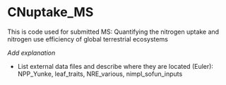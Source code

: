 # CNuptake_MS
This is code used for submitted MS: Quantifying the nitrogen uptake and nitrogen use efficiency of global terrestrial ecosystems

*Add explanation*
- List external data files and describe where they are located (Euler): NPP_Yunke, leaf_traits, NRE_various, nimpl_sofun_inputs